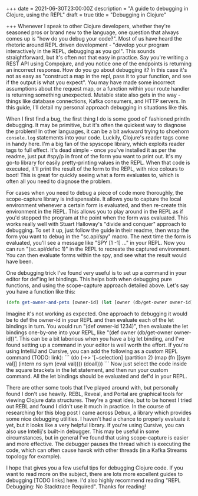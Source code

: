 +++
date = 2021-06-30T23:00:00Z
description = "A guide to debugging in Clojure, using the REPL"
draft = true
title = "Debugging in Clojure"

+++
Whenever I speak to other Clojure developers, whether they're seasoned pros or brand new to the language, one question that always comes up is "how do you debug your code?". Most of us have heard the rhetoric around REPL driven development - "develop your program interactively in the REPL, debugging as you go!". This sounds straightforward, but it's often not that easy in practice. Say you're writing a REST API using Compojure, and you notice one of the endpoints is returning an incorrect response. How do you go about debugging it? In this case it's not as easy as "construct a map in the repl, pass it to your function, and see if the output is what you expect". You may have made some incorrect assumptions about the request map, or a function within your route handler is returning something unexpected. Mutable state also gets in the way - things like database connections, Kafka consumers, and HTTP servers. In this guide, I'll detail my personal approach debugging in situations like this.

When I first find a bug, the first thing I do is some good ol' fashioned println debugging. It may be primitive, but it's often the quickest way to diagnose the problem! In other languages, it can be a bit awkward trying to shoehorn `console.log` statements into your code. Luckily, Clojure's reader tags come in handy here. I'm a big fan of the spyscope library, which exploits reader tags to full effect. It's dead simple - once you've installed it as per the readme, just put #spy/p in front of the form you want to print out. It's my go-to library for easily pretty-printing values in the REPL. When that code is executed, it'll print the result of the form to the REPL, with nice colours to boot! This is great for quickly seeing what a form evaluates to, which is often all you need to diagnose the problem.

For cases when you need to debug a piece of code more thoroughly, the scope-capture library is indispensable. It allows you to capture the local environment whenever a certain form is evaluated, and then re-create this environment in the REPL. This allows you to play around in the REPL as if you'd stopped the program at the point when the form was evaluated. This works really well with Stuart Halloway's "divide and conquer" approach to debugging. To set it up, just follow the guide in their readme, then wrap the form you want to debug in the "sc.api/spy" macro. The next time the form is evaluated, you'll see a message like "SPY \[1 -1\] ..." in your REPL. Now you can run "(sc.api/defsc 1)" in the REPL to recreate the captured environment. You can then evaluate forms within the spy, and see what the result would have been.

One debugging trick I've found very useful is to set up a command in your editor for def'ing let bindings. This helps both when debugging pure functions, and using the scope-capture approach detailed above. Let's say you have a function like this: 

```clojure
(defn get-owner-and-pets [owner-id] (let [owner (db/get-owner owner-id) pet-ids (:pet-ids owners) pets (->> pet-ids (map db/get-pet))\] (assoc owner :pets pets))) 
```

Imagine it's not working as expected. One approach to debugging it would be to def the owner-id in your REPL and then evaluate each of the let bindings in turn. You would run "(def owner-id 1234)", then evaluate the let bindings one-by-one into your REPL, like "(def owner (db/get-owner owner-id))". This can be a bit laborious when you have a big let binding, and I've found setting up a command in your editor is well worth the effort. If you're using IntelliJ and Cursive, you can add the following as a custom REPL command (TODO: link): \`\`\` (do (->> '\[\~selection\] (partition 2) (map (fn \[\[sym val\]\] (intern _ns_ sym (eval val)))) (doall))) \`\`\` Now just select the code inside the square brackets in the let statement, and then run your custom command. All the let bindings should be evaluated and def'd in your REPL.

There are other some tools that I've played around with, but personally found I don't use heavily. REBL, Reveal, and Portal are graphical tools for viewing Clojure data structures. They're a great idea, but to be honest I tried out REBL and found I didn't use it much in practice. In the course of researching for this blog post I came across Debux, a library which provides some nice debugging utilities. I haven't had a chance to properly evaluate it yet, but it looks like a very helpful library. If you're using Cursive, you can also use Intellij's built-in debugger. This may be useful in some circumstances, but in general I've found that using scope-capture is easier and more effective. The debugger pauses the thread which is executing the code, which can often cause havok with other threads (in a Kafka Streams topology for example).

I hope that gives you a few useful tips for debugging Clojure code. If you want to read more on the subject, there are lots more excellent guides to debugging \[TODO links\] here. I'd also highly recommend reading "REPL Debugging: No Stacktrace Required". Thanks for reading!